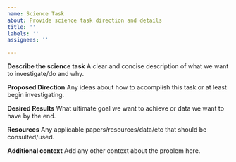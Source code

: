 ```yaml
---
name: Science Task
about: Provide science task direction and details
title: ''
labels: ''
assignees: ''

---
```


**Describe the science task**
A clear and concise description of what we want to investigate/do and why.

**Proposed Direction**
Any ideas about how to accomplish this task or at least begin investigating.

**Desired Results**
What ultimate goal we want to achieve or data we want to have by the end.

**Resources**
Any applicable papers/resources/data/etc that should be consulted/used.

**Additional context**
Add any other context about the problem here.
